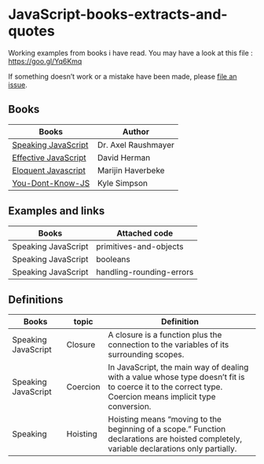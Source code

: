 # JavaScript-books-extracts-and-quotes

Working examples from books i have read. You may have a look at this file : https://goo.gl/Yq6Kmq

If something doesn’t work or a mistake have been made, please [file an issue](https://github.com/FabienGreard/JavaScript-book-s-extracts-and-quotes/issues/new).

## Books

| Books 	| Author |
| -----  | ------ |
| [Speaking JavaScript](http://speakingjs.com/es5/index.html) | Dr. Axel Raushmayer |
| [Effective JavaScript](http://31.210.87.4/ebook/pdf/JavaScript_68_Specific_Ways_to_Harness_the_Power_of_JavaScript_2013.pdf) | David Herman |
| [Eloquent Javascript](http://eloquentjavascript.net/) | Marijin Haverbeke |
|[You-Dont-Know-JS](https://github.com/getify/You-Dont-Know-JS) | Kyle Simpson |

## Examples and links

| Books |	 Attached code |
| ----- |  ------------- |
| Speaking JavaScript | primitives-and-objects |
| Speaking JavaScript |	booleans |
| Speaking JavaScript | handling-rounding-errors |

## Definitions

| Books |	topic | Definition |
| ----- | ------- | ------------- |
| Speaking JavaScript | Closure |	A closure is a function plus the connection to the variables of its surrounding scopes.  |
| Speaking JavaScript | Coercion | In JavaScript, the main way of dealing with a value whose type doesn’t fit is to coerce it to the correct type. Coercion means implicit type conversion.  |
| Speaking | Hoisting | Hoisting means “moving to the beginning of a scope.” Function declarations are hoisted completely, variable declarations only partially. |
